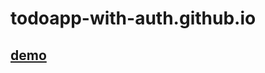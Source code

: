# todoapp-with-auth.github.io
## [demo](https://ashoklakshmi.github.io/todoapp-with-auth.github.io/)
